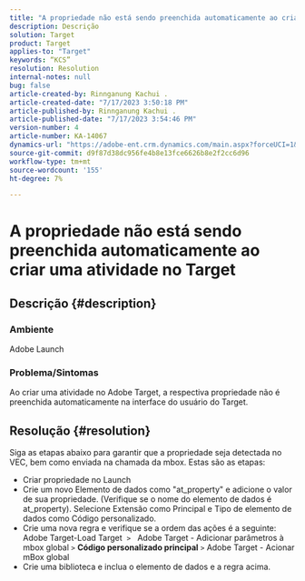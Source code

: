 ```yaml
---
title: "A propriedade não está sendo preenchida automaticamente ao criar uma atividade no Target"
description: Descrição
solution: Target
product: Target
applies-to: "Target"
keywords: “KCS”
resolution: Resolution
internal-notes: null
bug: false
article-created-by: Rinnganung Kachui .
article-created-date: "7/17/2023 3:50:18 PM"
article-published-by: Rinnganung Kachui .
article-published-date: "7/17/2023 3:54:46 PM"
version-number: 4
article-number: KA-14067
dynamics-url: "https://adobe-ent.crm.dynamics.com/main.aspx?forceUCI=1&pagetype=entityrecord&etn=knowledgearticle&id=342d78a0-b924-ee11-9cbd-6045bd006b4b"
source-git-commit: d9f87d38dc956fe4b8e13fce6626b8e2f2cc6d96
workflow-type: tm+mt
source-wordcount: '155'
ht-degree: 7%

---
```


# A propriedade não está sendo preenchida automaticamente ao criar uma atividade no Target

## Descrição {#description}




### Ambiente



Adobe Launch



### Problema/Sintomas



Ao criar uma atividade no Adobe Target, a respectiva propriedade não é preenchida automaticamente na interface do usuário do Target.


## Resolução {#resolution}


Siga as etapas abaixo para garantir que a propriedade seja detectada no VEC, bem como enviada na chamada da mbox. Estas são as etapas:

- Criar propriedade no Launch
- Crie um novo Elemento de dados como &quot;at_property&quot; e adicione o valor de sua propriedade. (Verifique se o nome do elemento de dados é at_property). Selecione Extensão como Principal e Tipo de elemento de dados como Código personalizado.
- Crie uma nova regra e verifique se a ordem das ações é a seguinte: Adobe Target-Load Target  `>`   Adobe Target - Adicionar parâmetros à mbox global `>`  <b>Código personalizado principal</b> `>`  Adobe Target - Acionar mBox global
- Crie uma biblioteca e inclua o elemento de dados e a regra acima.



